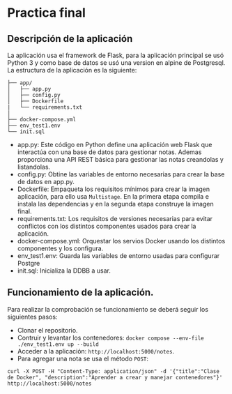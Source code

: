 # Practica final
## Descripción de la aplicación
La aplicación usa el framework de Flask, para la aplicación principal se usó Python 3 y como base de datos se usó una version en alpine de Postgresql.
La estructura de la aplicación es la siguiente: 
```
├── app/
│   ├── app.py
│   ├── config.py
│   ├── Dockerfile
|   └── requirements.txt
│
├── docker-compose.yml
├── env_test1.env
└── init.sql
```
- app.py: Este código en Python define una aplicación web Flask que interactúa con una base de datos para gestionar notas. Ademas proporciona una API REST básica para gestionar las notas creandolas y listandolas.   
- config.py: Obtine las variables de entorno necesarias para crear la base de datos en app.py.
- Dockerfile: Empaqueta los requisitos mínimos para crear la imagen aplicación, para ello usa `Multistage`. En la primera etapa compila e instala las dependencias y en la segunda etapa construye la imagen final. 
- requirements.txt: Los requisitos de versiones necesarias para evitar conflictos con los distintos componentes usados para crear la aplicación.
- docker-compose.yml: Orquestar los servios Docker usando los distintos componentes y los configura.  
- env_test1.env: Guarda las variables de entorno usadas para configurar Postgre
- init.sql: Inicializa la DDBB a usar.
 ## Funcionamiento de la aplicación.
 Para realizar la comprobación se funcionamiento se deberá seguir los siguientes pasos:
 - Clonar el repositorio.
 - Contruir y levantar los contenedores: `docker compose --env-file ./env_test1.env up --build`
 - Acceder a la aplicación: `http://localhost:5000/notes`.
 - Para agregar una nota se usa el método `POST`: 
 ```
 curl -X POST -H "Content-Type: application/json" -d '{"title":"Clase de Docker", "description":"Aprender a crear y manejar contenedores"}' http://localhost:5000/notes
 ``` 
 
